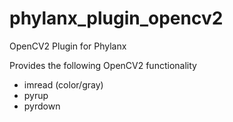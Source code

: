 # phylanx_plugin_opencv2 
OpenCV2 Plugin for Phylanx

Provides the following OpenCV2 functionality

* imread (color/gray)
* pyrup
* pyrdown
